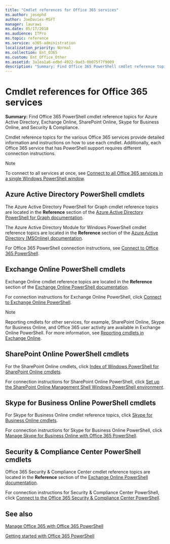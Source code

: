 ```yaml
---
title: "Cmdlet references for Office 365 services"
ms.author: josephd
author: JoeDavies-MSFT
manager: laurawi
ms.date: 05/17/2018
ms.audience: ITPro
ms.topic: reference
ms.service: o365-administration
localization_priority: Normal
ms.collection: Ent_O365
ms.custom: Ent_Office_Other
ms.assetid: 3a1ea1a6-edbd-4922-9ad3-0b075f7f9009
description: "Summary: Find Office 365 PowerShell cmdlet reference topics for Azure Active Directory, Exchange Online, SharePoint Online, Skype for Business Online, and Security & Compliance."
---
```


# Cmdlet references for Office 365 services

 **Summary:** Find Office 365 PowerShell cmdlet reference topics for Azure Active Directory, Exchange Online, SharePoint Online, Skype for Business Online, and Security & Compliance.
  
Cmdlet reference topics for the various Office 365 services provide detailed information and instructions on how to use each cmdlet. Additionally, each Office 365 service that has PowerShell support requires different connection instructions.
  
> [!NOTE]
> To connect to all services at once, see [Connect to all Office 365 services in a single Windows PowerShell window](connect-to-all-office-365-services-in-a-single-windows-powershell-window.md). 
  
## Azure Active Directory PowerShell cmdlets

The Azure Active Directory PowerShell for Graph cmdlet reference topics are located in the **Reference** section of the [Azure Active Directory PowerShell for Graph documentation](https://docs.microsoft.com/powershell/azure/active-directory/install-adv2?view=azureadps-2.0).

The Azure Active Directory Module for Windows PowerShell cmdlet reference topics are located in the **Reference** section of the [Azure Active Directory (MSOnline) documentation](https://docs.microsoft.com/powershell/azure/active-directory/overview?view=azureadps-1.0).

For Office 365 PowerShell connection instructions, see [Connect to Office 365 PowerShell](connect-to-office-365-powershell.md).
  
## Exchange Online PowerShell cmdlets

Exchange Online cmdlet reference topics are located in the **Reference** section of the [Exchange Online PowerShell documentation](https://docs.microsoft.com/powershell/exchange/exchange-online/exchange-online-powershell?view=exchange-ps).
  
For connection instructions for Exchange Online PowerShell, click [Connect to Exchange Online PowerShell](https://go.microsoft.com/fwlink/p/?LinkId=396554).
  
> [!NOTE]
> Reporting cmdlets for other services, for example, SharePoint Online, Skype for Business Online, and Office 365 user activity are available in Exchange Online PowerShell. For more information, see [Reporting cmdlets in Exchange Online](https://go.microsoft.com/fwlink/p/?LinkId=691595). 
  
## SharePoint Online PowerShell cmdlets

For the SharePoint Online cmdlets, click [Index of Windows PowerShell for SharePoint Online cmdlets](https://go.microsoft.com/fwlink/p/?LinkId=691476).
  
For connection instructions for SharePoint Online PowerShell, click [Set up the SharePoint Online Management Shell Windows PowerShell environment](https://go.microsoft.com/fwlink/p/?LinkId=691603).
  
## Skype for Business Online PowerShell cmdlets

For Skype for Business Online cmdlet reference topics, click [Skype for Business Online cmdlets](https://technet.microsoft.com/library/mt228132.aspx).
  
For connection instructions for Skype for Business Online PowerShell, click [Manage Skype for Business Online with Office 365 PowerShell](manage-skype-for-business-online-with-office-365-powershell.md).

## Security &amp; Compliance Center PowerShell cmdlets

Office 365 Security &amp; Compliance Center cmdlet reference topics are located in the **Reference** section of the [Exchange Online PowerShell documentation](https://docs.microsoft.com/powershell/exchange/exchange-online/exchange-online-powershell?view=exchange-ps).
  
For connection instructions for Security &amp; Compliance Center PowerShell, click [Connect to the Office 365 Security &amp; Compliance Center PowerShell](https://docs.microsoft.com/powershell/exchange/office-365-scc/connect-to-scc-powershell/connect-to-scc-powershell?view=exchange-ps).


  
## See also

[Manage Office 365 with Office 365 PowerShell](manage-office-365-with-office-365-powershell.md)
  
[Getting started with Office 365 PowerShell](getting-started-with-office-365-powershell.md)

